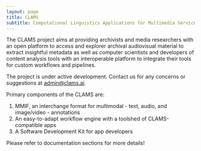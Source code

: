 ```yaml
---
layout: page
title: CLAMS
subtitle: Computational Linguistics Applications for Multimedia Services
---
```


The CLAMS project aims at providing archivists and media researchers with an open platform to access and explorer archival audiovisual material to extract insightful metadata as well as computer scientists and developers of content analysis tools with an interoperable platform to integrate their tools for custom workflows and pipelines. 

The project is under active development. Contact us for any concerns or suggestions at [admin@clams.ai](mailto:admin@clams.ai). 

Primary components of the CLAMS are:

1. MMIF, an interchange format for multimodal - text, audio, and image/video - annotations
1. An easy-to-adapt workflow engine with a toolshed of CLAMS-compatible apps 
1. A Software Development Kit for app developers


Please refer to documentation sections for more details!
